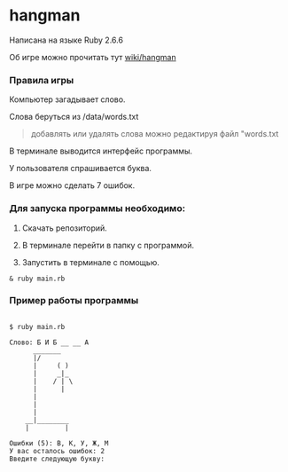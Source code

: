 # hangman

Написана на языке Ruby 2.6.6

Об игре можно прочитать тут [wiki/hangman](https://ru.wikiredia.com/wiki/%D0%92%D0%B8%D1%81%D0%B5%D0%BB%D0%B8%D1%86%D0%B0_(%D0%B8%D0%B3%D1%80%D0%B0))

### Правила игры

  Компьютер загадывает слово.
  
  Слова беруться из /data/words.txt 
  
  > добавлять или удалять слова можно редактируя файл "words.txt
  
  В терминале выводится интерфейс программы.
  
  У пользователя спрашивается буква.
  
  В игре можно сделать 7 ошибок.
  
### Для запуска программы необходимо:

 1. Скачать репозиторий.
 
 2. В терминале перейти в папку с программой.

 3. Запустить в терминале с помощью.
``` 
& ruby main.rb
```
 
### Пример работы программы

``` console

$ ruby main.rb

Слово: Б И Б __ __ А
	  _______
	  |/
	  |     ( )
	  |     _|_
	  |    / | \
	  |      |
	  |
	  |
	  |
	__|________
	|         |

Ошибки (5): В, К, У, Ж, М
У вас осталось ошибок: 2
Введите следующую букву:

```
